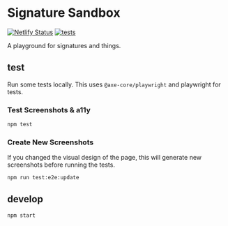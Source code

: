 # Signature Sandbox

[![Netlify Status](https://api.netlify.com/api/v1/badges/8c0fa564-8d54-404e-96e1-635ccc11e734/deploy-status)](https://app.netlify.com/projects/signaturesandbox/deploys)
[![tests](https://img.shields.io/github/actions/workflow/status/nichoth/signature-sandbox/nodejs.yml?style=flat-square)](https://github.com/nichoth/signature-sandbox/actions/workflows/playwright.yml)


A playground for signatures and things.

## test

Run some tests locally. This uses `@axe-core/playwright` and playwright
for tests.

### Test Screenshots & a11y

```sh
npm test
```

### Create New Screenshots

If you changed the visual design of the page, this will generate new
screenshots before running the tests.

```sh
npm run test:e2e:update
```


## develop

```
npm start
```
